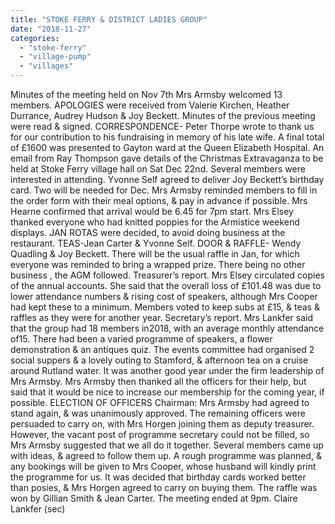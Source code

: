 ```yaml
---
title: "STOKE FERRY & DISTRICT LADIES GROUP"
date: "2018-11-27"
categories: 
  - "stoke-ferry"
  - "village-pump"
  - "villages"
---
```


Minutes of the meeting held on Nov 7th Mrs Armsby welcomed 13 members. APOLOGIES were received from Valerie Kirchen, Heather Durrance, Audrey Hudson & Joy Beckett. Minutes of the previous meeting were read & signed. CORRESPONDENCE- Peter Thorpe wrote to thank us for our contribution to his fundraising in memory of his late wife. A final total of £1600 was presented to Gayton ward at the Queen Elizabeth Hospital. An email from Ray Thompson gave details of the Christmas Extravaganza to be held at Stoke Ferry village hall on Sat Dec 22nd. Several members were interested in attending. Yvonne Self agreed to deliver Joy Beckett’s birthday card. Two will be needed for Dec. Mrs Armsby reminded members to fill in the order form with their meal options, & pay in advance if possible. Mrs Hearne confirmed that arrival would be 6.45 for 7pm start. Mrs Elsey thanked everyone who had knitted poppies for the Armistice weekend displays. JAN ROTAS were decided, to avoid doing business at the restaurant. TEAS-Jean Carter & Yvonne Self. DOOR & RAFFLE- Wendy Quadling & Joy Beckett. There will be the usual raffle in Jan, for which everyone was reminded to bring a wrapped prize. There being no other business , the AGM followed. Treasurer’s report. Mrs Elsey circulated copies of the annual accounts. She said that the overall loss of £101.48 was due to lower attendance numbers & rising cost of speakers, although Mrs Cooper had kept these to a minimum. Members voted to keep subs at £15, & teas & raffles as they were for another year. Secretary’s report. Mrs Lankfer said that the group had 18 members in2018, with an average monthly attendance of15. There had been a varied programme of speakers, a flower demonstration & an antiques quiz. The events committee had organised 2 social suppers & a lovely outing to Stamford, & afternoon tea on a cruise around Rutland water. It was another good year under the firm leadership of Mrs Armsby. Mrs Armsby then thanked all the officers for their help, but said that it would be nice to increase our membership for the coming year, if possible. ELECTION OF OFFICERS Chairman: Mrs Armsby had agreed to stand again, & was unanimously approved. The remaining officers were persuaded to carry on, with Mrs Horgen joining them as deputy treasurer. However, the vacant post of programme secretary could not be filled, so Mrs Armsby suggested that we all do it together. Several members came up with ideas, & agreed to follow them up. A rough programme was planned, & any bookings will be given to Mrs Cooper, whose husband will kindly print the programme for us. It was decided that birthday cards worked better than posies, & Mrs Horgen agreed to carry on buying them. The raffle was won by Gillian Smith & Jean Carter. The meeting ended at 9pm. Claire Lankfer (sec)
